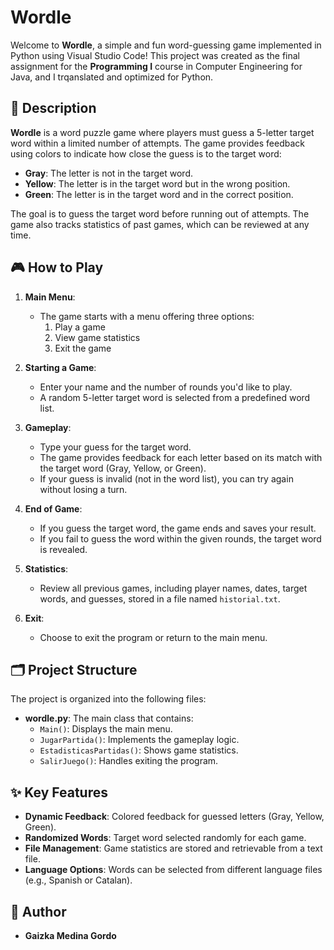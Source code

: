 # Wordle

Welcome to **Wordle**, a simple and fun word-guessing game implemented in Python using Visual Studio Code! This project was created as the final assignment for the **Programming I** course in Computer Engineering for Java, and I trqanslated and optimized for Python.

## 📖 Description

**Wordle** is a word puzzle game where players must guess a 5-letter target word within a limited number of attempts. The game provides feedback using colors to indicate how close the guess is to the target word:

- **Gray**: The letter is not in the target word.
- **Yellow**: The letter is in the target word but in the wrong position.
- **Green**: The letter is in the target word and in the correct position.

The goal is to guess the target word before running out of attempts. The game also tracks statistics of past games, which can be reviewed at any time.

## 🎮 How to Play

1. **Main Menu**:
   - The game starts with a menu offering three options:
     1. Play a game
     2. View game statistics
     3. Exit the game

2. **Starting a Game**:
   - Enter your name and the number of rounds you'd like to play.
   - A random 5-letter target word is selected from a predefined word list.

3. **Gameplay**:
   - Type your guess for the target word.
   - The game provides feedback for each letter based on its match with the target word (Gray, Yellow, or Green).
   - If your guess is invalid (not in the word list), you can try again without losing a turn.

4. **End of Game**:
   - If you guess the target word, the game ends and saves your result.
   - If you fail to guess the word within the given rounds, the target word is revealed.

5. **Statistics**:
   - Review all previous games, including player names, dates, target words, and guesses, stored in a file named `historial.txt`.

6. **Exit**:
   - Choose to exit the program or return to the main menu.

## 🗂 Project Structure

The project is organized into the following files:

- **wordle.py**: The main class that contains:
  - `Main()`: Displays the main menu.
  - `JugarPartida()`: Implements the gameplay logic.
  - `EstadisticasPartidas()`: Shows game statistics.
  - `SalirJuego()`: Handles exiting the program.

## ✨ Key Features

- **Dynamic Feedback**: Colored feedback for guessed letters (Gray, Yellow, Green).
- **Randomized Words**: Target word selected randomly for each game.
- **File Management**: Game statistics are stored and retrievable from a text file.
- **Language Options**: Words can be selected from different language files (e.g., Spanish or Catalan).

## 📢 Author

- **Gaizka Medina Gordo**
